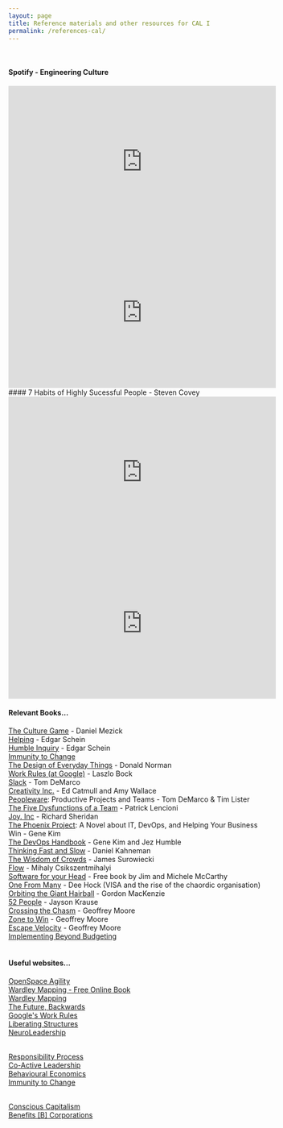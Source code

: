 ```yaml
---
layout: page
title: Reference materials and other resources for CAL I
permalink: /references-cal/
---
```


<br/>

#### Spotify - Engineering Culture
<!-- Spotify Engineering (1) - Henrik Kniberg -->
<iframe width="532" height="300" src="https://www.youtube-nocookie.com/embed/4GK1NDTWbkY?rel=0" frameborder="0" allowfullscreen></iframe>
<!-- Spotify Engineering (2) - Henrik Kniberg -->
<iframe width="532" height="300" src="https://www.youtube-nocookie.com/embed/CXg_57S6msg?rel=0" frameborder="0" allowfullscreen></iframe>
<br/>
#### 7 Habits of Highly Sucessful People - Steven Covey
<!-- 7 Habits (1) - Steven Covey -->
<iframe width="532" height="300" src="https://www.youtube-nocookie.com/embed/qaJt6LTTcwY?rel=0" frameborder="0" allowfullscreen></iframe>
<!-- 7 Habits (2) - Steven Covey -->
<iframe width="532" height="300" src="https://www.youtube-nocookie.com/embed/Wda8vWPKkZI?rel=0" frameborder="0" allowfullscreen></iframe>
<br/>

#### Relevant Books…
[The Culture Game](https://www.amazon.com/Culture-Game-Tools-Agile-Manager/dp/0984875301) - Daniel Mezick  
[Helping](https://www.amazon.com/Helping-Offer-Give-Receive-Help-ebook/dp/B005P2A6TI/) - Edgar Schein  
[Humble Inquiry](https://www.amazon.com/Humble-Inquiry-Gentle-Instead-Telling-ebook/dp/B00CTY5FXM) - Edgar Schein  
[Immunity to Change](https://www.amazon.com/Immunity-Change-Potential-Organization-Leadership-ebook/dp/B004OEILH2)  
[The Design of Everyday Things](https://www.amazon.co.uk/gp/product/0262525674) - Donald Norman  
[Work Rules (at Google)](https://www.amazon.com/Work-Rules-Insights-Inside-Transform-ebook/dp/B00MEMMVB8) - Laszlo Bock  
[Slack](https://www.amazon.com/Slack-Getting-Burnout-Busywork-Efficiency-ebook/dp/B004SOVC2Y) - Tom DeMarco  
[Creativity Inc.](https://www.amazon.com/Creativity-Inc-Overcoming-Unseen-Inspiration-ebook/dp/B00FUZQYBO) - Ed Catmull and Amy Wallace  
[Peopleware](https://www.amazon.com/Peopleware-Productive-Projects-Tom-DeMarco-ebook/dp/B00DY5A8X2): Productive Projects and Teams - Tom DeMarco & Tim Lister  
[The Five Dysfunctions of a Team](https://www.amazon.com/Five-Dysfunctions-Team-Enhanced-Leadership-ebook/dp/B006960LQW) - Patrick Lencioni  
[Joy. Inc](https://www.amazon.com/Joy-Inc-Built-Workplace-People-ebook/dp/B00DMCW1FK) - Richard Sheridan  
[The Phoenix Project](https://www.amazon.com/Phoenix-Project-DevOps-Helping-Business/dp/0988262509): A Novel about IT, DevOps, and Helping Your Business Win - Gene Kim  
[The DevOps Handbook](https://www.amazon.com/DevOps-Handbook-World-Class-Reliability-Organizations-ebook/dp/B01M9ASFQ3) - Gene Kim and Jez Humble  
[Thinking Fast and Slow](https://www.amazon.com/Thinking-Fast-Slow-Daniel-Kahneman-ebook/dp/B00555X8OA) - Daniel Kahneman  
[The Wisdom of Crowds](https://www.amazon.com/Wisdom-Crowds-James-Surowiecki-ebook/dp/B000FCKC3I) - James Surowiecki  
[Flow](https://www.amazon.com/Flow-Psychology-Experience-Perennial-Classics-ebook/dp/B000W94FE6) - Mihaly Csikszentmihalyi  
[Software for your Head](http://liveingreatness.com/software-for-your-head-book/) - Free book by Jim and Michele McCarthy  
[One From Many](https://www.amazon.com/One-Many-VISA-Chaordic-Organization-ebook/dp/B00XAX5UY0) - Dee Hock (VISA and the rise of the chaordic organisation)  
[Orbiting the Giant Hairball](https://www.amazon.com/Orbiting-Giant-Hairball-Corporate-Surviving/dp/0670879835) - Gordon MacKenzie  
[52 People](https://www.amazon.com/52-People-Connecting-through-strangers/dp/0987848011) - Jayson Krause  
[Crossing the Chasm](https://www.amazon.com/Crossing-Chasm-3rd-Disruptive-Mainstream-ebook/dp/B00DB3D81G) - Geoffrey Moore  
[Zone to Win](https://www.amazon.com/Zone-Win-Organizing-Compete-Disruption-ebook/dp/B016R3G2GY) - Geoffrey Moore  
[Escape Velocity](https://www.amazon.com/Escape-Velocity-Free-Companys-Future-ebook/dp/B004S32R42) - Geoffrey Moore  
[Implementing Beyond Budgeting](https://www.amazon.com/Implementing-Beyond-Budgeting-Unlocking-Performance-ebook/dp/B01HXJIY80)  
<br/>  

#### Useful websites…
[OpenSpace Agility](http://openspaceagility.com/)  
[Wardley Mapping - Free Online Book](https://medium.com/wardleymaps)  
[Wardley Mapping](https://www.wardleymaps.com/)  
[The Future, Backwards](http://cognitive-edge.com/methods/the-future-backwards/)  
[Google's Work Rules](https://rework.withgoogle.com/)  
[Liberating Structures](http://www.liberatingstructures.com/)  
[NeuroLeadership](https://neuroleadership.com/)  
<br/>

[Responsibility Process](https://www.christopheravery.com/responsibility-process)  
[Co-Active Leadership](http://www.coactive.com/leadership/)  
[Behavioural Economics](http://danariely.com/)  
[Immunity to Change](http://mindsatwork.com/)  
<br/>

[Conscious Capitalism](https://www.consciouscapitalism.org/)  
[Benefits [B] Corporations](https://bcorporation.net/)  
<br/>
